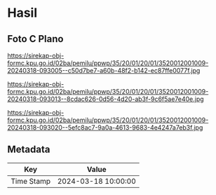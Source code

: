 # Hasil

## Foto C Plano

https://sirekap-obj-formc.kpu.go.id/02ba/pemilu/ppwp/35/20/01/20/01/3520012001009-20240318-093005--c50d7be7-a60b-48f2-b142-ec87ffe0077f.jpg

https://sirekap-obj-formc.kpu.go.id/02ba/pemilu/ppwp/35/20/01/20/01/3520012001009-20240318-093013--8cdac626-0d56-4d20-ab3f-9c6f5ae7e40e.jpg

https://sirekap-obj-formc.kpu.go.id/02ba/pemilu/ppwp/35/20/01/20/01/3520012001009-20240318-093020--5efc8ac7-9a0a-4613-9683-4e4247a7eb3f.jpg


## Metadata

| Key        | Value               |
| ---------- | ------------------- |
| Time Stamp | 2024-03-18 10:00:00 |



